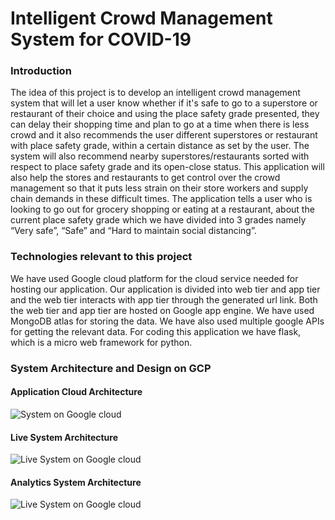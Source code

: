# Intelligent Crowd Management System for COVID-19 

### Introduction

The idea of this project is to develop an intelligent crowd management system that will let a user know whether if it's safe to go to a superstore or restaurant of their choice and using the place safety grade presented, they can delay their shopping time and plan to go at a time when there is less crowd and it also recommends the user different superstores or restaurant with place safety grade, within a certain distance as set by the user. The system will also recommend nearby superstores/restaurants sorted with respect to place safety grade and its open-close status. This application will also help the stores and restaurants  to get control over the crowd management so that it puts less strain on their store workers and supply chain demands in these difficult times. The application tells a user who is looking to go out for grocery shopping or eating at a restaurant, about the current place safety grade which we have divided into 3 grades namely “Very safe”, “Safe” and “Hard to maintain social distancing”.

### Technologies relevant to this project

We have used Google cloud platform for the cloud service needed for hosting our application. Our application is divided into web tier and app tier and the web tier interacts with app tier through the generated url link. Both the web tier and app tier are hosted on Google app engine. We have used MongoDB atlas for storing the data. We have also used multiple google APIs for getting the relevant data. For coding this application we have flask, which is a micro web framework for python.

### System Architecture and Design on GCP

#### Application Cloud Architecture

![System on Google cloud](https://github.com/manojtiwaskar/Intelligent-Crowd-Management-System-for-COVID-19/tree/master/Images/OverviewDiagram.png)

#### Live System Architecture

![Live System on Google cloud](https://github.com/manojtiwaskar/Intelligent-Crowd-Management-System-for-COVID-19/tree/master/Images/LiveUpdatesAppTier.png)

#### Analytics System Architecture

![Live System on Google cloud](https://github.com/manojtiwaskar/Intelligent-Crowd-Management-System-for-COVID-19/tree/master/Images/AnalyticsAppTier.png)



